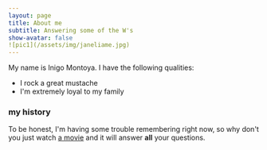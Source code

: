 ```yaml
---
layout: page
title: About me
subtitle: Answering some of the W's
show-avatar: false
![pic1](/assets/img/janeliame.jpg)
---
```


My name is Inigo Montoya. I have the following qualities:

- I rock a great mustache
- I'm extremely loyal to my family


### my history

To be honest, I'm having some trouble remembering right now, so why don't you just watch [a movie](https://www.imdb.com/title/tt0381061/?ref_=ttls_li_tt) and it will answer **all** your questions.
